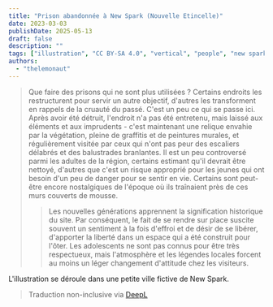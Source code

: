 ```yaml
---
title: "Prison abandonnée à New Spark (Nouvelle Etincelle)"
date: 2023-03-03
publishDate: 2025-05-13
draft: false
description: ""
tags: ["illustration", "CC BY-SA 4.0", "vertical", "people", "new spark"]
authors:
  - "thelemonaut"
---
```


> Que faire des prisons qui ne sont plus utilisées ? Certains endroits les restructurent pour servir un autre objectif, d'autres les transforment en rappels de la cruauté du passé. C'est un peu ce qui se passe ici. Après avoir été détruit, l'endroit n'a pas été entretenu, mais laissé aux éléments et aux imprudents - c'est maintenant une relique envahie par la végétation, pleine de graffitis et de peintures murales, et régulièrement visitée par ceux qui n'ont pas peur des escaliers délabrés et des balustrades branlantes. Il est un peu controversé parmi les adultes de la région, certains estimant qu'il devrait être nettoyé, d'autres que c'est un risque approprié pour les jeunes qui ont besoin d'un peu de danger pour se sentir en vie. Certains sont peut-être encore nostalgiques de l'époque où ils traînaient près de ces murs couverts de mousse.
>
> > Les nouvelles générations apprennent la signification historique du site. Par conséquent, le fait de se rendre sur place suscite souvent un sentiment à la fois d'effroi et de désir de se libérer, d'apporter la liberté dans un espace qui a été construit pour l'ôter. Les adolescents ne sont pas connus pour être très respectueux, mais l'atmosphère et les légendes locales forcent au moins un léger changement d'attitude chez les visiteurs.

L'illustration se déroule dans une petite ville fictive de New Spark.

> Traduction non-inclusive via [DeepL](https://www.deepl.com/translator)
